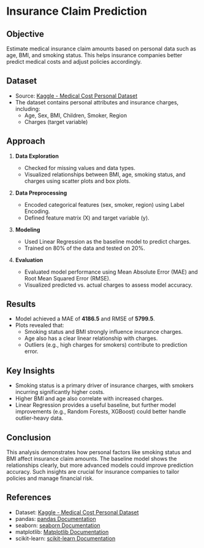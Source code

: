 # Insurance Claim Prediction

## Objective
Estimate medical insurance claim amounts based on personal data such as age, BMI, and smoking status. This helps insurance companies better predict medical costs and adjust policies accordingly.

## Dataset
- Source: [Kaggle - Medical Cost Personal Dataset](https://www.kaggle.com/datasets/mirichoi0218/insurance)
- The dataset contains personal attributes and insurance charges, including:
  - Age, Sex, BMI, Children, Smoker, Region
  - Charges (target variable)

## Approach
1. **Data Exploration**  
   - Checked for missing values and data types.  
   - Visualized relationships between BMI, age, smoking status, and charges using scatter plots and box plots.

2. **Data Preprocessing**  
   - Encoded categorical features (sex, smoker, region) using Label Encoding.  
   - Defined feature matrix (X) and target variable (y).

3. **Modeling**  
   - Used Linear Regression as the baseline model to predict charges.  
   - Trained on 80% of the data and tested on 20%.

4. **Evaluation**  
   - Evaluated model performance using Mean Absolute Error (MAE) and Root Mean Squared Error (RMSE).  
   - Visualized predicted vs. actual charges to assess model accuracy.

## Results
- Model achieved a MAE of **4186.5** and RMSE of **5799.5**.
- Plots revealed that:
  - Smoking status and BMI strongly influence insurance charges.  
  - Age also has a clear linear relationship with charges.  
  - Outliers (e.g., high charges for smokers) contribute to prediction error.

## Key Insights
- Smoking status is a primary driver of insurance charges, with smokers incurring significantly higher costs.  
- Higher BMI and age also correlate with increased charges.  
- Linear Regression provides a useful baseline, but further model improvements (e.g., Random Forests, XGBoost) could better handle outlier-heavy data.

## Conclusion
This analysis demonstrates how personal factors like smoking status and BMI affect insurance claim amounts. The baseline model shows the relationships clearly, but more advanced models could improve prediction accuracy. Such insights are crucial for insurance companies to tailor policies and manage financial risk.

## References
- Dataset: [Kaggle - Medical Cost Personal Dataset](https://www.kaggle.com/datasets/mirichoi0218/insurance)
- pandas: [pandas Documentation](https://pandas.pydata.org/docs/)
- seaborn: [seaborn Documentation](https://seaborn.pydata.org/)
- matplotlib: [Matplotlib Documentation](https://matplotlib.org/stable/contents.html)
- scikit-learn: [scikit-learn Documentation](https://scikit-learn.org/stable/documentation.html)

